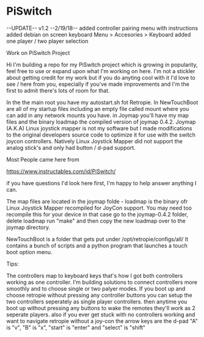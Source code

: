 # PiSwitch

--UPDATE-- v1.2 --2/19/18--
added controller pairing menu with instructions
added debian on screen keyboard Menu > Accesories > Keyboard
added one player / two player selection

Work on PiSwitch Project

Hi I'm building a repo for my PiSwitch project which is growing in popularity, feel free to use or expand upon what I'm working on here. I'm not a stickler about getting credit for my work but if you do anyting cool with it I'd love to see / here from you, especially if you've made improvements and I'm the first to admit there's lots of room for that.

In the the main root you have my autostart.sh fot Retropie. In NewTouchBoot are all of my startup files including an empty file called mount where you can add in any network mounts you have.  in Joymap you'll have my map files and the binary loadmap the compiled version of joymap 0.4.2. Joymap (A.K.A) Linux joystick mapper is not my software but I made modifications to the original developers source code to optimize it for use with the switch joycon controllers. Natively Linux Joystick Mapper did not support the analog stick's and only had button / d-pad support.

Most People came here from

https://www.instructables.com/id/PiSwitch/

if you have questions I'd look here first, I'm happy to help answer anything I can.

The map files are located in the joymap folde - loadmap is the binary ofr Linux Joystick Mapper recompiled for JoyCon support. You may need too recompile this for your device in that case go to the joymap-0.4.2 folder, delete loadmap run "make" and then copy the new loadmap over to the joymap directory.

NewTouchBoot is a folder that gets put under /opt/retropie/configs/all/  It contains a bunch of scripts and a python program that launches a touch boot option menu.

Tips:

The controllers map to keyboard keys that's how I got both controllers working as one controller. I'm building solutions to connect controllers more smoothly and to choose single or two palyer modes. If you boot up and choose retropie without pressing any controller buttons you can setup the two controllers seperately as single player controllers. then anytime you boot up without pressing any buttons to wake the remotes they'll work as 2 seperate players. also if you ever get stuck with no controllers working and want to navigate retropie without a joy-con the arrow keys are the d-pad "A" is "v", "B" is "x", "start" is "enter" and "select" is "shift"

